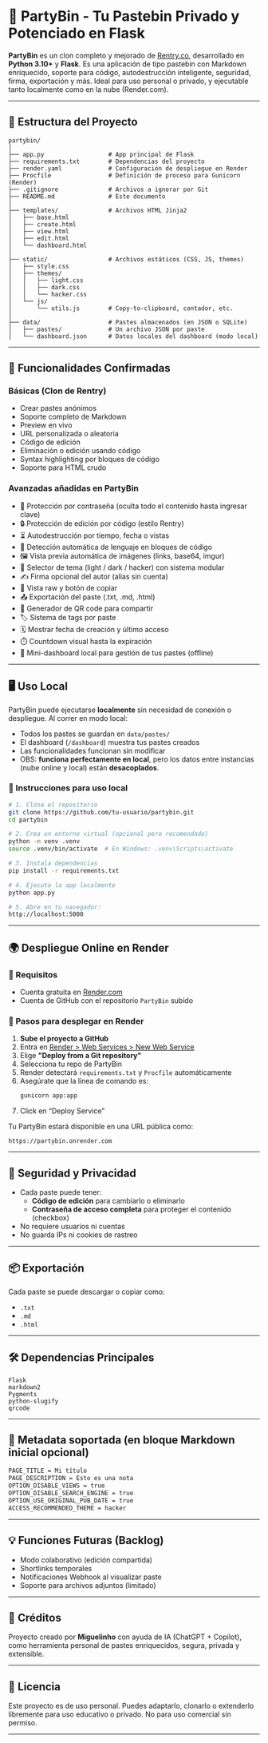 # 🥳 PartyBin - Tu Pastebin Privado y Potenciado en Flask

**PartyBin** es un clon completo y mejorado de [Rentry.co](https://rentry.co), desarrollado en **Python 3.10+** y **Flask**. Es una aplicación de tipo pastebin con Markdown enriquecido, soporte para código, autodestrucción inteligente, seguridad, firma, exportación y más. Ideal para uso personal o privado, y ejecutable tanto localmente como en la nube (Render.com).

---

## 🧱 Estructura del Proyecto

```
partybin/
│
├── app.py                  # App principal de Flask
├── requirements.txt        # Dependencias del proyecto
├── render.yaml             # Configuración de despliegue en Render
├── Procfile                # Definición de proceso para Gunicorn (Render)
├── .gitignore              # Archivos a ignorar por Git
├── README.md               # Este documento
│
├── templates/              # Archivos HTML Jinja2
│   ├── base.html
│   ├── create.html
│   ├── view.html
│   ├── edit.html
│   └── dashboard.html
│
├── static/                 # Archivos estáticos (CSS, JS, themes)
│   ├── style.css
│   ├── themes/
│   │   ├── light.css
│   │   ├── dark.css
│   │   └── hacker.css
│   └── js/
│       └── utils.js        # Copy-to-clipboard, contador, etc.
│
├── data/                   # Pastes almacenados (en JSON o SQLite)
│   ├── pastes/             # Un archivo JSON por paste
│   └── dashboard.json      # Datos locales del dashboard (modo local)
```

---

## 🧠 Funcionalidades Confirmadas

### Básicas (Clon de Rentry)

- Crear pastes anónimos
- Soporte completo de Markdown
- Preview en vivo
- URL personalizada o aleatoria
- Código de edición
- Eliminación o edición usando código
- Syntax highlighting por bloques de código
- Soporte para HTML crudo

### Avanzadas añadidas en PartyBin

- 🔐 Protección por contraseña (oculta todo el contenido hasta ingresar clave)
- 🔒 Protección de edición por código (estilo Rentry)
- ⏳ Autodestrucción por tiempo, fecha o vistas
- 🧠 Detección automática de lenguaje en bloques de código
- 🖼️ Vista previa automática de imágenes (links, base64, imgur)
- 🎨 Selector de tema (light / dark / hacker) con sistema modular
- ✍️ Firma opcional del autor (alias sin cuenta)
- 🧾 Vista raw y botón de copiar
- 📤 Exportación del paste (.txt, .md, .html)
- 📱 Generador de QR code para compartir
- 🏷️ Sistema de tags por paste
- 🗓️ Mostrar fecha de creación y último acceso
- ⏱️ Countdown visual hasta la expiración
- 🧩 Mini-dashboard local para gestión de tus pastes (offline)

---

## 🖥️ Uso Local

PartyBin puede ejecutarse **localmente** sin necesidad de conexión o despliegue. Al correr en modo local:

- Todos los pastes se guardan en `data/pastes/`
- El dashboard (`/dashboard`) muestra tus pastes creados
- Las funcionalidades funcionan sin modificar
- OBS: **funciona perfectamente en local**, pero los datos entre instancias (nube online y local) están **desacoplados**.

### 🚀 Instrucciones para uso local

```bash
# 1. Clona el repositorio
git clone https://github.com/tu-usuario/partybin.git
cd partybin

# 2. Crea un entorno virtual (opcional pero recomendado)
python -m venv .venv
source .venv/bin/activate  # En Windows: .venv\Scripts\activate

# 3. Instala dependencias
pip install -r requirements.txt

# 4. Ejecuta la app localmente
python app.py

# 5. Abre en tu navegador:
http://localhost:5000
```

---

## 🌍 Despliegue Online en Render

### 🔧 Requisitos

- Cuenta gratuita en [Render.com](https://render.com)
- Cuenta de GitHub con el repositorio `PartyBin` subido

### 🚀 Pasos para desplegar en Render

1. **Sube el proyecto a GitHub**
2. Entra en [Render &gt; Web Services &gt; New Web Service](https://dashboard.render.com)
3. Elige **"Deploy from a Git repository"**
4. Selecciona tu repo de PartyBin
5. Render detectará `requirements.txt` y `Procfile` automáticamente
6. Asegúrate que la línea de comando es:
   ```bash
   gunicorn app:app
   ```
7. Click en “Deploy Service”

Tu PartyBin estará disponible en una URL pública como:

```
https://partybin.onrender.com
```

---

## 🔐 Seguridad y Privacidad

- Cada paste puede tener:
  - **Código de edición** para cambiarlo o eliminarlo
  - **Contraseña de acceso completa** para proteger el contenido (checkbox)
- No requiere usuarios ni cuentas
- No guarda IPs ni cookies de rastreo

---

## 📦 Exportación

Cada paste se puede descargar o copiar como:

- `.txt`
- `.md`
- `.html`

---

## 🛠️ Dependencias Principales

```
Flask
markdown2
Pygments
python-slugify
qrcode
```

---

## 📂 Metadata soportada (en bloque Markdown inicial opcional)

```markdown
PAGE_TITLE = Mi título
PAGE_DESCRIPTION = Esto es una nota
OPTION_DISABLE_VIEWS = true
OPTION_DISABLE_SEARCH_ENGINE = true
OPTION_USE_ORIGINAL_PUB_DATE = true
ACCESS_RECOMMENDED_THEME = hacker
```

---

## 💡 Funciones Futuras (Backlog)

- Modo colaborativo (edición compartida)
- Shortlinks temporales
- Notificaciones Webhook al visualizar paste
- Soporte para archivos adjuntos (limitado)

---

## 🧙 Créditos

Proyecto creado por **Miguelinho** con ayuda de IA (ChatGPT + Copilot), como herramienta personal de pastes enriquecidos, segura, privada y extensible.

---

## 📜 Licencia

Este proyecto es de uso personal. Puedes adaptarlo, clonarlo o extenderlo libremente para uso educativo o privado. No para uso comercial sin permiso.

---
